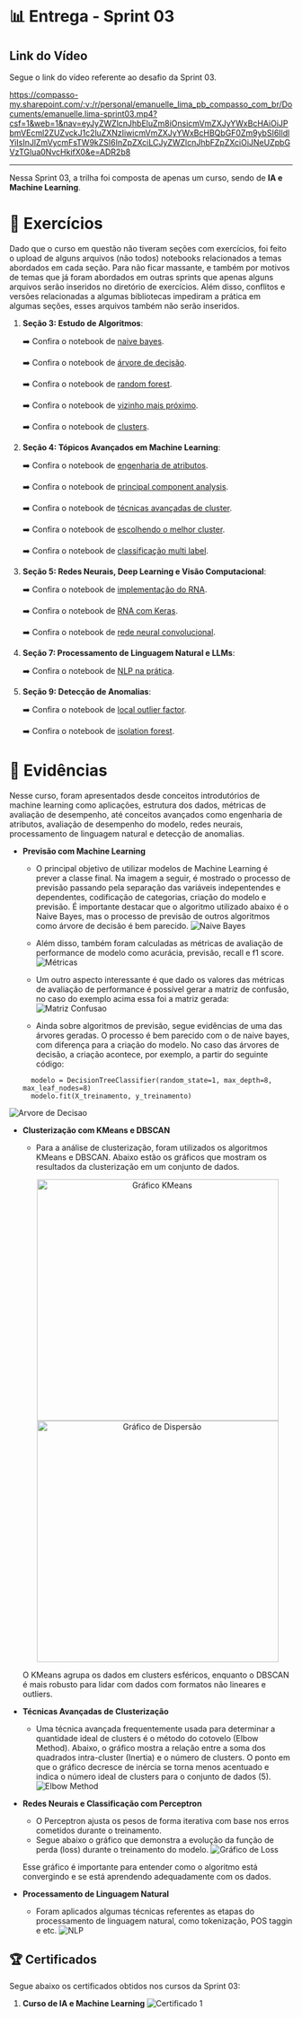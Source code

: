 # 📊 Entrega - Sprint 03

## Link do Vídeo
Segue o link do vídeo referente ao desafio da Sprint 03.

https://compasso-my.sharepoint.com/:v:/r/personal/emanuelle_lima_pb_compasso_com_br/Documents/emanuelle.lima-sprint03.mp4?csf=1&web=1&nav=eyJyZWZlcnJhbEluZm8iOnsicmVmZXJyYWxBcHAiOiJPbmVEcml2ZUZvckJ1c2luZXNzIiwicmVmZXJyYWxBcHBQbGF0Zm9ybSI6IldlYiIsInJlZmVycmFsTW9kZSI6InZpZXciLCJyZWZlcnJhbFZpZXciOiJNeUZpbGVzTGlua0NvcHkifX0&e=ADR2b8

---

Nessa Sprint 03, a trilha foi composta de apenas um curso, sendo de **IA e Machine Learning**.

# 📝 Exercícios

Dado que o curso em questão não tiveram seções com exercícios, foi feito o upload de alguns arquivos (não todos) notebooks relacionados a temas abordados em cada seção. Para não ficar massante, e também por motivos de temas que já foram abordados em outras sprints que apenas alguns arquivos serão inseridos no diretório de exercícios. Além disso, conflitos e versões relacionadas a algumas bibliotecas impediram a prática em algumas seções, esses arquivos também não serão inseridos.


1. **Seção 3: Estudo de Algoritmos**:

    ➡️ Confira o notebook de [naive bayes](./exercicios/03%20-%20estudo%20de%20algoritmos/naive-bayes.ipynb).

    ➡️ Confira o notebook de [árvore de decisão](./exercicios/03%20-%20estudo%20de%20algoritmos/decision-tree.ipynb).

    ➡️ Confira o notebook de [random forest](./exercicios/03%20-%20estudo%20de%20algoritmos/random-forest.ipynb).

    ➡️ Confira o notebook de [vizinho mais próximo](./exercicios/03%20-%20estudo%20de%20algoritmos/knn.ipynb).

    ➡️ Confira o notebook de [clusters](./exercicios/03%20-%20estudo%20de%20algoritmos/clusters.ipynb).
    

2. **Seção 4: Tópicos Avançados em Machine Learning**:

    ➡️ Confira o notebook de [engenharia de atributos](./exercicios/04%20-%20topicos%20avancados%20em%20ml/engenharia-atributos.ipynb).

    ➡️ Confira o notebook de [principal component analysis](./exercicios/04%20-%20topicos%20avancados%20em%20ml/pca.ipynb).

    ➡️ Confira o notebook de [técnicas avançadas de cluster](./exercicios/04%20-%20topicos%20avancados%20em%20ml/cluster-avancado.ipynb).

    ➡️ Confira o notebook de [escolhendo o melhor cluster](./exercicios/04%20-%20topicos%20avancados%20em%20ml/melhor-cluster.ipynb).

    ➡️ Confira o notebook de [classificação multi label](./exercicios/04%20-%20topicos%20avancados%20em%20ml/multilabel.ipynb).
    

3. **Seção 5: Redes Neurais, Deep Learning e Visão Computacional**:

    ➡️ Confira o notebook de [implementação do RNA](./exercicios/05%20-%20redes%20neurais,%20dl,%20cv/rna-multilayer-perceptron.ipynb).

    ➡️ Confira o notebook de [RNA com Keras](./exercicios/05%20-%20redes%20neurais,%20dl,%20cv/rna-keras.ipynb).

    ➡️ Confira o notebook de [rede neural convolucional](./exercicios/05%20-%20redes%20neurais,%20dl,%20cv/cnn.ipynb).

4. **Seção 7: Processamento de Linguagem Natural e LLMs**:

    ➡️ Confira o notebook de [NLP na prática](./exercicios/07%20-%20nlp%20e%20llm/).


5. **Seção 9: Detecção de Anomalias**:

    ➡️ Confira o notebook de [local outlier factor](./exercicios/09%20-%20deteccao%20de%20anomalias/lof.ipynb).

    ➡️ Confira o notebook de [isolation forest](./exercicios/09%20-%20deteccao%20de%20anomalias/isolation-forest.ipynb).



# 📂 Evidências

Nesse curso, foram apresentados desde conceitos introdutórios de machine learning como aplicações, estrutura dos dados, métricas de avaliação de desempenho, até conceitos avançados como engenharia de atributos, avaliação de desempenho do modelo, redes neurais, processamento de linguagem natural e detecção de anomalias.

- **Previsão com Machine Learning**  
  - O principal objetivo de utilizar modelos de Machine Learning é prever a classe final. Na imagem a seguir, é mostrado o processo de previsão passando pela separação das variáveis indepentendes e dependentes, codificação de categorias, criação do modelo e previsão. É importante destacar que o algoritmo utilizado abaixo é o Naive Bayes, mas o processo de previsão de outros algoritmos como árvore de decisão é bem parecido.
  ![Naive Bayes](./evidencias/evidencia1.jpg)


  - Além disso, também foram calculadas as métricas de avaliação de performance de modelo como acurácia, previsão, recall e f1 score.
  ![Métricas](./evidencias/evidencia2.jpg)

  - Um outro aspecto interessante é que dado os valores das métricas de avaliação de performance é possível gerar a matriz de confusão, no caso do exemplo acima essa foi a matriz gerada:
  ![Matriz Confusao](./evidencias/matriz-confusao.png)

  - Ainda sobre algoritmos de previsão, segue evidências de uma das árvores geradas. O processo é bem parecido com o de naive bayes, com diferença para a criação do modelo. No caso das árvores de decisão, a criação acontece, por exemplo, a partir do seguinte código:
  ```
    modelo = DecisionTreeClassifier(random_state=1, max_depth=8, max_leaf_nodes=8)
    modelo.fit(X_treinamento, y_treinamento)
  ```

 ![Arvore de Decisao](./evidencias/decision_tree3.png)

- **Clusterização com KMeans e DBSCAN**
  - Para a análise de clusterização, foram utilizados os algoritmos KMeans e DBSCAN. Abaixo estão os gráficos que mostram os resultados da clusterização em um conjunto de dados.

  <p align="center">
    <img src="../Sprint 03/evidencias/kmeans.png" alt="Gráfico KMeans" width="430">
    <img src="../Sprint 03/evidencias/dbscan.png" alt="Gráfico de Dispersão" width="430">
  </p>

  O KMeans agrupa os dados em clusters esféricos, enquanto o DBSCAN é mais robusto para lidar com dados com formatos não lineares e outliers.

- **Técnicas Avançadas de Clusterização**
  - Uma técnica avançada frequentemente usada para determinar a quantidade ideal de clusters é o método do cotovelo (Elbow Method). Abaixo, o gráfico mostra a relação entre a soma dos quadrados intra-cluster (Inertia) e o número de clusters. O ponto em que o gráfico decresce de inércia se torna menos acentuado e indica o número ideal de clusters para o conjunto de dados (5).  
  ![Elbow Method](./evidencias/elbow.png)

- **Redes Neurais e Classificação com Perceptron**  
  - O Perceptron ajusta os pesos de forma iterativa com base nos erros cometidos durante o treinamento.  
  - Segue abaixo o gráfico que demonstra a evolução da função de perda (loss) durante o treinamento do modelo. 
  ![Gráfico de Loss](./evidencias/loss.png)  

  Esse gráfico é importante para entender como o algoritmo está convergindo e se está aprendendo adequadamente com os dados.  

- **Processamento de Linguagem Natural**  
  - Foram aplicados algumas técnicas referentes as etapas do processamento de linguagem natural, como tokenização, POS taggin e etc.
  ![NLP](./evidencias/evidenciasnlp.jpg)


## 🏆 Certificados

Segue abaixo os certificados obtidos nos cursos da Sprint 03:

1. **Curso de IA e Machine Learning**
![Certificado 1](./certificados/Curso%20IA%20e%20Machine%20Learning.jpg)  


